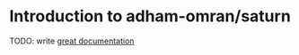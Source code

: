# Introduction to adham-omran/saturn

TODO: write [great documentation](http://jacobian.org/writing/what-to-write/)
